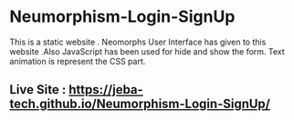 # Neumorphism-Login-SignUp
This is a static website . Neomorphs User Interface has given to this website .Also JavaScript has been used for hide and show the form. Text animation is represent the CSS part.
## Live Site : https://jeba-tech.github.io/Neumorphism-Login-SignUp/
